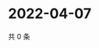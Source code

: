 # 2022-04-07

共 0 条

<!-- BEGIN WEIBO -->
<!-- 最后更新时间 Thu Apr 07 2022 16:19:00 GMT+0800 (China Standard Time) -->

<!-- END WEIBO -->
